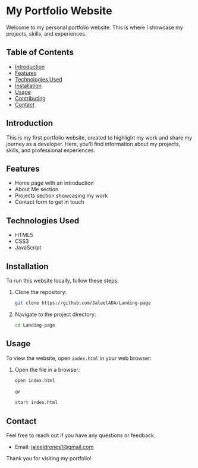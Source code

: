 # My Portfolio Website

Welcome to my personal portfolio website. This is where I showcase my projects, skills, and experiences.

## Table of Contents

- [Introduction](#introduction)
- [Features](#features)
- [Technologies Used](#technologies-used)
- [Installation](#installation)
- [Usage](#usage)
- [Contributing](#contributing)
- [Contact](#contact)

## Introduction

This is my first portfolio website, created to highlight my work and share my journey as a developer. Here, you'll find information about my projects, skills, and professional experiences.

## Features

- Home page with an introduction
- About Me section
- Projects section showcasing my work
- Contact form to get in touch

## Technologies Used

- HTML5
- CSS3
- JavaScript

## Installation

To run this website locally, follow these steps:

1. Clone the repository:
    ```bash
    git clone https://github.com/JaleelADA/Landing-page
    ```
2. Navigate to the project directory:
    ```bash
    cd Landing-page
    ```

## Usage

To view the website, open `index.html` in your web browser:

1. Open the file in a browser:
    ```bash
    open index.html
    ```
   or
    ```bash
    start index.html
    ```

## Contact

Feel free to reach out if you have any questions or feedback.

- Email: jaleeldrones1@gmail.com

Thank you for visiting my portfolio!
